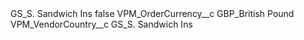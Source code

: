 <?xml version="1.0" encoding="UTF-8"?>
<CustomMetadata xmlns="http://soap.sforce.com/2006/04/metadata" xmlns:xsi="http://www.w3.org/2001/XMLSchema-instance" xmlns:xsd="http://www.w3.org/2001/XMLSchema">
    <label>GS_S. Sandwich Ins</label>
    <protected>false</protected>
    <values>
        <field>VPM_OrderCurrency__c</field>
        <value xsi:type="xsd:string">GBP_British Pound</value>
    </values>
    <values>
        <field>VPM_VendorCountry__c</field>
        <value xsi:type="xsd:string">GS_S. Sandwich Ins</value>
    </values>
</CustomMetadata>
